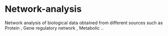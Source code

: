 Network-analysis
================

Network analysis of biological data obtained from different sources such as Protein , Gene regulatory network , Metabolic ..
